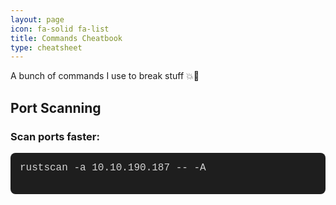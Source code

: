 ```yaml
---
layout: page
icon: fa-solid fa-list
title: Commands Cheatbook
type: cheatsheet
---
```


A bunch of commands I use to break stuff 💥👾

## Port Scanning

### Scan ports faster:

 <pre style="background-color: #1e1e1e; color: #d4d4d4; padding: 15px; border-radius: 8px; font-size: 1rem; font-family: 'Courier New', monospace; white-space: pre-wrap; word-wrap: break-word; overflow-x: auto;">
rustscan -a 10.10.190.187 -- -A
  </pre>




